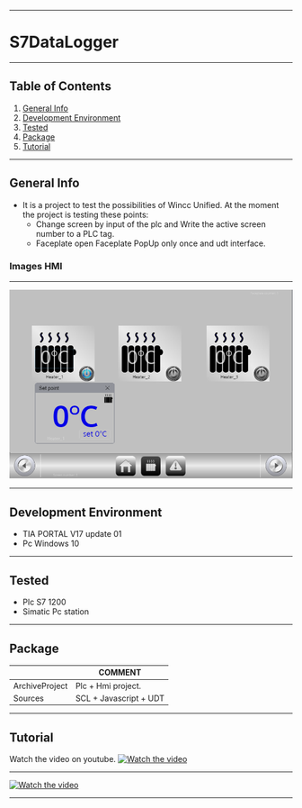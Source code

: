 ***
# S7DataLogger
***
## Table of Contents
1. [General Info](#general-info)
2. [Development Environment](#development-environment)
3. [Tested](#tested)
4. [Package](#package)
5. [Tutorial](#tutorial)
***
## General Info
* It is a project to test the possibilities of Wincc Unified. At the moment the project is testing these points:
   - Change screen by input of the plc and Write the active screen number to a PLC tag. 
   - Faceplate open Faceplate PopUp only once and udt interface.

### Images HMI
***
<div align="center">
    <img src="/Images/ImageHMI1.png"</img>
</div>  

***
## Development Environment
* TIA PORTAL V17 update 01
* Pc Windows 10
***
## Tested
* Plc S7 1200
* Simatic Pc station
***
## Package

|  | COMMENT |
| ------ | ------ |
| ArchiveProject | Plc + Hmi project.|
| Sources |  SCL + Javascript + UDT |

***
## Tutorial
Watch the video on youtube.
[![Watch the video](https://img.youtube.com/vi/FK0YO2sVGdQ/0.jpg)](https://www.youtube.com/watch?v=FK0YO2sVGdQ)
***
[![Watch the video](https://img.youtube.com/vi/b_cZfcwDo8I/0.jpg)](https://www.youtube.com/watch?v=b_cZfcwDo8I)
***



